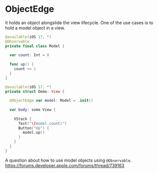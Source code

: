 # ObjectEdge

It holds an object alongslide the view lifecycle.
One of the use cases is to hold a model object in a view. 

```swift
@available(iOS 17, *)
@Observable
private final class Model {
  
  var count: Int = 0
  
  func up() {
    count += 1
  }
}

@available(iOS 17, *)
private struct Demo: View {
  
  @ObjectEdge var model: Model = .init()
  
  var body: some View {
    
    VStack {
      Text("\(model.count)")
      Button("Up") {
        model.up()
      }
    }
  }
}
```

A question about how to use model objects using `@Observable`.  
https://forums.developer.apple.com/forums/thread/739163
